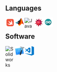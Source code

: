 ## Languages

<img align="left" alt="Swift" width="30px" src="https://raw.githubusercontent.com/jmahlers/jmahlers/master/swift.png" />
<img align="left" alt="MatLAB" width="30px" src="https://raw.githubusercontent.com/jmahlers/jmahlers/master/matlab.gif" />
<img align="left" alt="Java" width="30px" src="https://img.icons8.com/color/344/java-coffee-cup-logo.png" />
<img align="left" alt="Mathematica" width="30px" src="https://raw.githubusercontent.com/jmahlers/jmahlers/master/mathematica.png" />
<img align="left" alt="Arduino" width="30px" src="https://raw.githubusercontent.com/jmahlers/jmahlers/master/arduino.png" />
<br />

## Software

<img align="left" alt="Solidworks" width="30px" src="https://img.icons8.com/color/344/solidworks.png" />
<img align="left" alt="Xcode" width="30px" src="https://raw.githubusercontent.com/jmahlers/jmahlers/master/xcode.png" />
<img align="left" alt="Visual Studio Code" width="30px" src="https://raw.githubusercontent.com/github/explore/80688e429a7d4ef2fca1e82350fe8e3517d3494d/topics/visual-studio-code/visual-studio-code.png" />
